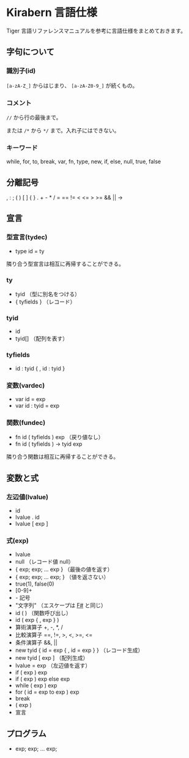 # Kirabern 言語仕様
Tiger 言語リファレンスマニュアルを参考に言語仕様をまとめておきます。

## 字句について
### 識別子(id)
`[a-zA-Z_]` からはじまり、 `[a-zA-Z0-9_]` が続くもの。

### コメント
`//` から行の最後まで。

または `/*` から `*/` まで。入れ子にはできない。

### キーワード
while, for, to, break, var, fn, type, new, if, else, null, true, false

## 分離記号
, : ; ( ) [ ] { } . + - * / = == != < <= > >= && || ->

## 宣言
### 型宣言(tydec)
* type id = ty

隣り合う型宣言は相互に再帰することができる。

### ty
* tyid （型に別名をつける）
* { tyfields } （レコード）

### tyid
* id
* tyid[] （配列を表す）

### tyfields
* id : tyid { , id : tyid }

### 変数(vardec)
* var id = exp
* var id : tyid = exp

### 関数(fundec)
* fn id ( tyfields ) exp （戻り値なし）
* fn id ( tyfields ) -> tyid exp

隣り合う関数は相互に再帰することができる。

## 変数と式
### 左辺値(lvalue)
* id
* lvalue . id
* lvalue [ exp ]

### 式(exp)
* lvalue
* null （レコード値 null）
* { exp; exp; ... exp } （最後の値を返す）
* { exp; exp; ... exp; } （値を返さない）
* true(1), false(0)
* [0-9]+
* \- 記号
* "文字列" （エスケープは [F#](https://msdn.microsoft.com/ja-jp/library/dd323829.aspx) と同じ）
* id ( ) （関数呼び出し）
* id ( exp { , exp } )
* 算術演算子 +, -, \*, /
* 比較演算子 ==, !=, >, <, >=, <=
* 条件演算子 &&, ||
* new tyid { id = exp { , id = exp } } （レコード生成）
* new tyid [ exp ] （配列生成）
* lvalue = exp （左辺値を返す）
* if ( exp ) exp
* if ( exp ) exp else exp
* while ( exp ) exp
* for ( id = exp to exp ) exp
* break
* ( exp )
* 宣言

## プログラム
* exp; exp; ... exp;
